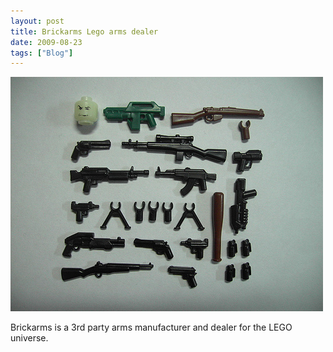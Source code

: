 ```yaml
---
layout: post
title: Brickarms Lego arms dealer
date: 2009-08-23
tags: ["Blog"]
---
```


[![3120675267_d51d635e96](3120675267_d51d635e96.jpg "3120675267_d51d635e96")](http://www.flickr.com/photos/nickdm/3120675267/in/photostream/)

Brickarms is a 3rd party arms manufacturer and dealer for the LEGO universe.